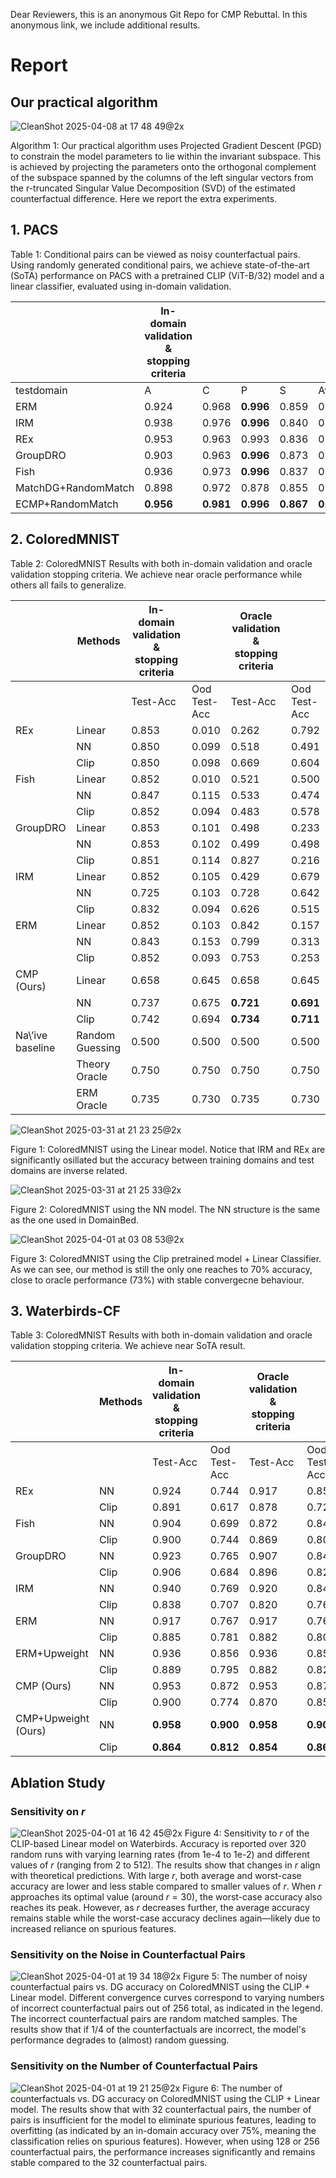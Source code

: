 Dear Reviewers, this is an anonymous Git Repo for CMP Rebuttal. In this anonymous link, we include additional results.
# Report
## Our practical algorithm
![CleanShot 2025-04-08 at 17 48 49@2x](https://github.com/user-attachments/assets/140f37b3-ae84-4e00-996a-bc95ccf2b4af)



Algorithm 1: Our practical algorithm uses Projected Gradient Descent (PGD) to constrain the model parameters to lie within the invariant subspace. This is achieved by projecting the parameters onto the orthogonal complement of the subspace spanned by the columns of the left singular vectors from the r-truncated Singular Value Decomposition (SVD) of the estimated counterfactual difference.
Here we report the extra experiments.

## 1. PACS
Table 1: Conditional pairs can be viewed as noisy counterfactual pairs. Using randomly generated conditional pairs, we achieve state-of-the-art (SoTA) performance on PACS with a pretrained CLIP (ViT-B/32) model and a linear classifier, evaluated using in-domain validation.

||In-domain validation & stopping criteria|||||Oracle validation & stopping criteria|||||
|-|-|-|-|-|-|-|-|-|-|-|
|testdomain|A|C|P|S|Avg|A|C|P|S|Avg|
|ERM|0.924|0.968|**0.996**|0.859|0.937|0.924|0.968|**0.996**|0.859|0.937|
|IRM|0.938|0.976|**0.996**|0.840|0.938|0.941|0.976|**0.996**|0.845|0.940|
|REx|0.953|0.963|0.993|0.836|0.936|0.953|0.975|**0.996**|0.845|0.942|
|GroupDRO|0.903|0.963|**0.996**|0.873|0.934|0.941|0.975|**0.996**|0.843|0.939|
|Fish|0.936|0.973|**0.996**|0.837|0.936|0.936|0.973|**0.996**|0.837|0.936|
|MatchDG+RandomMatch|0.898|0.972|0.878|0.855|0.901|0.923|0.973|0.973|0.836|0.926|
|ECMP+RandomMatch|**0.956**|**0.981**|**0.996**|**0.867**|**0.950**|**0.956**|**0.981**|**0.996**|**0.867**|**0.950**|


## 2. ColoredMNIST

Table 2: ColoredMNIST Results with both in-domain validation and oracle validation stopping criteria. We achieve near oracle performance while others all fails to generalize.

|                  | Methods         | In-domain validation & stopping criteria |              | Oracle validation & stopping criteria |              |
|------------------|-----------------|------------------------------------------|--------------|---------------------------------------|--------------|
|                  |                 | Test-Acc                                 | Ood Test-Acc | Test-Acc                              | Ood Test-Acc |
| REx              | Linear          | 0.853                                    | 0.010        | 0.262                                 | 0.792        |
|                  | NN              | 0.850                                    | 0.099        | 0.518                                 | 0.491        |
|                  | Clip            | 0.850                                    | 0.098        | 0.669                                 | 0.604        |
| Fish             | Linear          | 0.852                                    | 0.010        | 0.521                                 | 0.500        |
|                  | NN              | 0.847                                    | 0.115        | 0.533                                 | 0.474        |
|                  | Clip            | 0.852                                    | 0.094        | 0.483                                 | 0.578        |
| GroupDRO         | Linear          | 0.853                                    | 0.101        | 0.498                                 | 0.233        |
|                  | NN              | 0.853                                    | 0.102        | 0.499                                 | 0.498        |
|                  | Clip            | 0.851                                    | 0.114        | 0.827                                 | 0.216        |
| IRM              | Linear          | 0.852                                    | 0.105        | 0.429                                 | 0.679        |
|                  | NN              | 0.725                                    | 0.103        | 0.728                                 | 0.642        |
|                  | Clip            | 0.832                                    | 0.094        | 0.626                                 | 0.515        |
| ERM              | Linear          | 0.852                                    | 0.103        | 0.842                                 | 0.157        |
|                  | NN              | 0.843                                    | 0.153        | 0.799                                 | 0.313        |
|                  | Clip            | 0.852                                    | 0.093        | 0.753                                 | 0.253        |
| CMP  (Ours)     | Linear          | 0.658                                    | 0.645        | 0.658                                 | 0.645        |
|                  | NN              | 0.737                                    | 0.675        | **0.721**                             | **0.691**    |
|                  | Clip            | 0.742                                    | 0.694        | **0.734**                             | **0.711**    |
| Na\’ive baseline | Random Guessing | 0.500                                    | 0.500        | 0.500                                 | 0.500        |
|                  | Theory Oracle   | 0.750                                    | 0.750        | 0.750                                 | 0.750        |
|                  | ERM Oracle      | 0.735                                    | 0.730        | 0.735                                 | 0.730        |

![CleanShot 2025-03-31 at 21 23 25@2x](https://github.com/user-attachments/assets/5c34d80d-144c-4254-b755-93fc8884f6ca)

Figure 1: ColoredMNIST using the Linear model. Notice that IRM and REx are significantly osillated but the accuracy between training domains and test domains are inverse related.

![CleanShot 2025-03-31 at 21 25 33@2x](https://github.com/user-attachments/assets/b69ca6b8-c318-4b9d-8a61-00241558964e)

Figure 2: ColoredMNIST using the NN model. The NN structure is the same as the one used in DomainBed. 

![CleanShot 2025-04-01 at 03 08 53@2x](https://github.com/user-attachments/assets/a0e9d003-1df0-4739-9c3b-9b30dbb287c3)

Figure 3: ColoredMNIST using the Clip pretrained model + Linear Classifier. As we can see, our method is still the only one reaches to 70% accuracy, close to oracle performance (73%) with stable convergecne behaviour.

## 3. Waterbirds-CF
Table 3: ColoredMNIST Results with both in-domain validation and oracle validation stopping criteria. We achieve near SoTA result.

|               | Methods | In-domain validation & stopping criteria |              | Oracle validation & stopping criteria |              |
|---------------|---------|------------------------------------------|--------------|---------------------------------------|--------------|
|               |         | Test-Acc                                 | Ood Test-Acc | Test-Acc                              | Ood Test-Acc |
| REx           | NN      | 0.924                                    | 0.744        | 0.917                                 | 0.855        |
|               | Clip    | 0.891                                    | 0.617        | 0.878                                 | 0.729        |
| Fish          | NN      | 0.904                                    | 0.699        | 0.872                                 | 0.843        |
|               | Clip    | 0.900                                    | 0.744        | 0.869                                 | 0.805        |
| GroupDRO      | NN      | 0.923                                    | 0.765        | 0.907                                 | 0.842        |
|               | Clip    | 0.906                                    | 0.684        | 0.896                                 | 0.827        |
| IRM           | NN      | 0.940                                    | 0.769        | 0.920                                 | 0.849        |
|               | Clip    | 0.838                                    | 0.707        | 0.820                                 | 0.767        |
| ERM           | NN      | 0.917                                    | 0.767        | 0.917                                 | 0.767        |
|               | Clip    | 0.885                                    | 0.781        | 0.882                                 | 0.800        |
| ERM+Upweight  | NN      | 0.936                                    | 0.856        | 0.936                                 | 0.856        |
|               | Clip    | 0.889                                    | 0.795        | 0.882                                 | 0.829        |
| CMP  (Ours)           | NN      | 0.953                                    | 0.872       | 0.953                                | 0.872        |
|               | Clip    | 0.900                                    | 0.774        | 0.870                                | 0.853      |
| CMP+Upweight (Ours) | NN      | **0.958**                                    | **0.900**       | **0.958**                                 | **0.900**        |
|               | Clip    | **0.864**                                    | **0.812**        | **0.854**                                 | **0.860**        |


## Ablation Study

### Sensitivity on $r$
![CleanShot 2025-04-01 at 16 42 45@2x](https://github.com/user-attachments/assets/2505dc34-7b6a-4ce4-bcdc-f0fbbd84be4c)
Figure 4: Sensitivity to $r$ of the CLIP-based Linear model on Waterbirds. Accuracy is reported over 320 random runs with varying learning rates (from 1e-4 to 1e-2) and different values of $r$ (ranging from 2 to 512). The results show that changes in $r$ align with theoretical predictions. With large $r$, both average and worst-case accuracy are lower and less stable compared to smaller values of $r$. When $r$ approaches its optimal value (around $r=30$), the worst-case accuracy also reaches its peak. However, as $r$ decreases further, the average accuracy remains stable while the worst-case accuracy declines again—likely due to increased reliance on spurious features.
### Sensitivity on the Noise in Counterfactual Pairs
![CleanShot 2025-04-01 at 19 34 18@2x](https://github.com/user-attachments/assets/ac2b060e-0b74-45a1-9a96-f6ec1511f09e)
Figure 5: The number of noisy counterfactual pairs vs. DG accuracy on ColoredMNIST using the CLIP + Linear model. Different convergence curves correspond to varying numbers of incorrect counterfactual pairs out of 256 total, as indicated in the legend. The incorrect counterfactual pairs are random matched samples. The results show that if 1/4 of the counterfactuals are incorrect, the model's performance degrades to (almost) random guessing.
### Sensitivity on the Number of Counterfactual Pairs
![CleanShot 2025-04-01 at 19 21 25@2x](https://github.com/user-attachments/assets/0efa3e88-dc8c-46f7-937c-f1decbc5eeea)
Figure 6: The number of counterfactuals vs. DG accuracy on ColoredMNIST using the CLIP + Linear model. The results show that with 32 counterfactual pairs, the number of pairs is insufficient for the model to eliminate spurious features, leading to overfitting (as indicated by an in-domain accuracy over 75%, meaning the classification relies on spurious features). However, when using 128 or 256 counterfactual pairs, the performance increases significantly and remains stable compared to the 32 counterfactual pairs.
